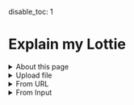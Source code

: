 disable_toc: 1

Explain my Lottie
=================

<style>
.info_box_trigger {
    display: inline-block;
    border-bottom: 1px dotted black;
    cursor: pointer;
}

.info_box_content, .info_box_lottie {
    display: none;
}

#info_box {
    display: none;
    width: 512px;
    border: 5px solid #555;
    border-radius: 6px;
    padding: 5px;
    position: absolute;
    z-index: 1;
    top: 0;
    left: 0;
    margin-left: 30px;
/*     opacity: 0; */
/*     transition: opacity 0.3s; */
    background: white;
    color: black;
    font-style: normal;
    word-break: normal;
}


#info_box::before {
    content: "";
    position: absolute;
    top: 0;
    left: 0;
    margin-top: 5px;
    border-width: 5px;
    border-style: solid;
    border-color: transparent #555 transparent transparent;
    margin-left: -15px;
    height: 5px;
}

#info_box .info_box_content{
    display: block;
}

.info_box_lottie {
    max-width: 300px;
    max-height: 300px;
    margin-top: 1.2em;
}

.info_box_content .description {
    white-space: pre-wrap;
}

.collapse-button {
    cursor: pointer;
    margin: 0 1ch;
}
.collapser {
    display: inline;
}
.collapser.collapsed {
    display: none;
}

summary {
    display: list-item;
}
</style>
<details>
    <summary>About this page</summary>
    <p>This page allows you to load a lottie animation and, once you do,
    it shows an interactive explanation of the animation you loaded.</p>
    <p>It will render the file as a Formatted JSON,
    where you can click on objects and properties to open up a dialog with
    A brief explanation of what that object is.</p>
    <p>On that dialog you can also find links to a more in-depth explanation
    and a preview of the object you clicked on.</p>
    <p>If an object contains something that looks invalid, it will be highlighted accordingly.</p>
</details>

<details>
    <summary>Upload file</summary>
    <p><input type="file" onchange="lottie_file_input(event);" /></p>
</details>
<details>
    <summary>From URL</summary>
    <p><input type="text" id="input_from_url" /></p>
    <p><button onclick="lottie_url_input(document.getElementById('input_from_url').value)">Explain</button>
</details>
<details>
    <summary>From Input</summary>
    <div class="highlighted-input" style="height: 512px;">
    <textarea autocomplete="off" class="code-input" data-lang="js" data-lottie-input="editor"
    name="json" oninput="syntax_edit_update(this, this.value); syntax_edit_scroll(this); "
    onkeydown="syntax_edit_tab(this, event);" onscroll="syntax_edit_scroll(this);"
    rows="3" spellcheck="false" id="editor_input"></textarea>
    <pre aria-hidden="true"><code class="language-js hljs">
    </code></pre>
    </div>
    <p><button onclick="lottie_string_input(document.getElementById('editor_input').value)">Explain</button>
</details>
<pre><code id="explainer"></code></pre>
<div id="info_box"><div class="info_box_details"></div><div class="info_box_lottie alpha_checkered"></div><div>
<script>
function input_error(e)
{
    console.error(e);
    alert("Could not load input!");
}

function lottie_file_input(ev)
{
    lottie_receive_files(ev.target.files);
}

function lottie_receive_files(files)
{
    for ( var i = 0; i < files.length; i++ )
    {
        var file = files[i];
        if ( file.type.match("application/json") )
        {
            var reader = new FileReader();

            reader.onload = function(e2)
            {
                lottie_string_input(e2.target.result);
            };

            reader.readAsText(file);
            return;
        }
    }
}

function lottie_url_input(url)
{
    fetch(url).then(
        r => r.json().then(lottie_set_json).catch(input_error)
    ).catch(input_error);
}

function lottie_string_input(string)
{
    try {
        lottie_set_json(JSON.parse(string));
    } catch ( e ) {
        input_error(e);
    }
}

function lottie_set_json(json)
{
    lottie = json;
    while ( parent.firstChild )
        parent.removeChild(parent.firstChild);

    var formatter = new JsonFormatter(parent);
    var object = new SchemaObject(json);
    schema.root.validate(object, true, true);
    object.explain(formatter);
    formatter.finalize();
}

function critical_error(err)
{
    console.error(err);
    alert("Could not load data");
}

class ReferenceLink
{
    constructor(page, anchor, name)
    {
        this.page = page;
        this.anchor = anchor;
        this.name = name;
    }

    to_element()
    {
        var a = document.createElement("a");
        a.setAttribute("href", `/lottie-docs/${this.page}/#${this.anchor}`);
        a.appendChild(document.createTextNode(this.name));
        return a;
    }
}

class ValidationResult
{
    static merge_props = ["title", "description", "type", "group", "cls", "def", "const"];

    constructor(
        schema_definition
    )
    {
        this.schema_definition = schema_definition;
        this.valid = null;
        this.penalty = 0;

        this.title = null;
        this.description = null;
        this.group = null;
        this.cls = null;
        this.def = null;
        this.type = null;
        this.items_array = [];
        this._links = null;
        this.const = null;
    }

    fail(penalty)
    {
        this.penalty += penalty;
    }

    set_key_validation(name)
    {
        this.key = new ValidationResult(this.schema_definition);
        this.key.merge_from(this.schema_definition);
//         this.key.merge_from(this);
        if ( !this.key.title )
            this.key.title = name;
    }

    merge_from(other)
    {
        for ( var prop of ValidationResult.merge_props )
            if ( !this[prop] )
                this[prop] = other[prop];

        if ( other.items_array && other.items_array.length )
            this.items_array = this.items_array.concat(other.items_array);

        if ( other.items && other.items instanceof SchemaDefinition )
        {
            other.items.build();

            if ( other.items.type || other.items.ref )
                this.items_array.push(other.items);

            if ( other.items.oneOf )
                this.items_array = this.items_array.concat(other.items.oneOf);

            if ( other.items.anyOf )
                this.items_array = this.items_array.concat(other.items.anyOf);
        }
    }

    info_box_type_line(box, link_defs)
    {
        if ( this.type || this.def )
        {
            box.add("br");
            this.format_type(box, link_defs);
            return true;
        }
    }

    info_box(json, formatter, link_defs = true)
    {
        this.get_links();
        var box = formatter.info_box(this.title, "comment", icons[this.def] ?? "fas fa-info-circle");
        this.info_box_title(box);
        box.add("a", "View Schema", {class: "schema-link", href: "/lottie-docs/schema/" + this.def});

        this.info_box_type_line(box, link_defs);

        if ( this.description )
        {
            box.add("br");
            box.add("span", this.description, {class: "description"});
        }

        box.lottie_loader = new LottiePreviewGenerator(this.group, this.cls, json, lottie);
    }

    get_links()
    {
        if ( this._links === null )
        {
            if ( this.cls )
            {
                this._links = this.schema_definition.schema.get_links(this.group, this.cls, this.title);
                if ( this._links.length )
                    this.title = this._links.map(l => l.name).join(" ");
            }
            else
            {
                this._links = [];
            }
        }
        return this._links;
    }

    links_to_element(parent)
    {
        var links = this.get_links();
        if ( links.length == 0 )
        {
            parent.appendChild(document.createTextNode(this.title ?? "??"));
        }
        else
        {
            for ( var link of links )
            {
                parent.appendChild(link.to_element());
                parent.appendChild(document.createTextNode(" "));
            }

            parent.removeChild(parent.lastChild);
        }
    }

    info_box_title(box)
    {
        var title = box.element.appendChild(document.createElement("strong"));
        this.links_to_element(title);
    }

    _format_type_array(box)
    {
        box.add(null, "Array of ");

        for ( var item of this.items_array )
        {
            item.build();
            var val = new ValidationResult(item);
            val.merge_from(item);
            if ( item.ref )
            {
                item.ref.build();
                val.merge_from(item.ref);
            }
            val.format_type(box);
            box.add(null, ", ");
        }

        if ( this.items_array.length > 0 )
            box.element.removeChild(box.element.lastChild);
        else
            box.add(null, "???");
    }

    format_type(box, link_defs = true)
    {
        if ( link_defs && this.def )
            this.links_to_element(box.element);
        else if ( this.type == "array" && this.items_array )
            this._format_type_array(box);
        else
            box.add("code", this.type ?? "???");
    }
}

class LottiePreviewGenerator
{
    constructor(group, cls, json, lottie)
    {
        this.group = group;
        this.cls = cls;
        this.json = json;
        this.lottie = lottie;
    }

    generate()
    {
        var generated = null;

        if ( this.cls == "transform" )
        {
            generated = this.rect_shape_lottie(this.lottie.w, this.lottie.h);
            generated.layers[0].shapes[0].s.k = [this.lottie.w / 3, this.lottie.h / 3];
            generated.layers[0].shapes.push({
                "ty": "fl",
                "o": {"a": 0, "k": 80},
                "c": {"a": 0, "k": [1, 0, 0]},
            });
            generated.layers[0].ks = this.json;
            generated.layers.push({
                "ip": this.lottie.ip,
                "op": this.lottie.op,
                "st": 0,
                "ks": {},
                "ty": 4,
                "shapes": [
                    generated.layers[0].shapes[0],{
                        "ty": "fl",
                        "o": {"a": 0, "k": 60},
                        "c": {"a": 0, "k": [0.5, 0.2, 0.2]},
                    }

                ]
            });
        }
        else if ( this.group == "animation" && this.cls == "animation" )
        {
            generated = lottie_clone(lottie);
        }
        else if ( this.group == "layers" )
        {
            generated = lottie_clone(lottie);
            generated.layers = [this.json];
        }
        else if ( this.group == "assets" && this.cls == "precomposition" )
        {
            generated = lottie_clone(lottie);
            generated.layers = this.json.layers;
            if ( this.json.fr )
                generated.fr = this.json.fr;
        }
        else if ( this.group == "assets" && this.cls == "image" )
        {
            generated = this.dummy_lottie(this.json.w, this.json.h);
            generated.assets = [this.json];
            generated.layers = [{
                "ip": 0,
                "op": 60,
                "st": 0,
                "ks": {},
                "ty": 2,
                "refId": asset.id
            }];
        }
        else if ( this.group == "shapes" )
        {
            var shape_layer = {
                "ip": this.lottie.ip,
                "op": this.lottie.op,
                "st": 0,
                "ks": {},
                "ty": 4,
                "shapes": []
            };
            if ( this.cls == "group" )
            {
                generated = this.dummy_lottie(this.lottie.w, this.lottie.h);
                generated.layers = [shape_layer];
                shape_layer.shapes = [this.json];
            }
            else if ( ["rectangle", "ellipse", "polystar", "path"].includes(this.cls) )
            {
                generated = this.dummy_lottie(this.lottie.w, this.lottie.h);
                generated.layers = [shape_layer];
                var fill = {
                    "ty": "fl",
                    "o": {"a": 0, "k": 100},
                    "c": {"a": 0, "k": [0, 0, 0]}
                };
                shape_layer.shapes = [this.json, fill];

            }
            else if ( ["fill", "gradient-fill", "stroke", "gradient-stroke"].includes(this.cls) )
            {
                var w = 96;
                var h = 48;

                if ( this.cls.includes("gradient") )
                    [w, h] = [this.lottie.w, this.lottie.h];

                generated = this.rect_shape_lottie(w, h);
                generated.layers[0].shapes.push(this.json);
            }
        }
        else if ( this.group == "animated-properties" )
        {
            if ( this.cls == "color-value" )
            {
                generated = this.rect_shape_lottie(96, 48);
                generated.layers[0].shapes.push({
                    "ty": "fl",
                    "o": {"a": 0, "k": 100 },
                    "c": this.json
                });
            }
            else if ( this.cls == "gradient-colors"  )
            {
                generated = this.rect_shape_lottie(300, 48);
                generated.layers[0].shapes.push({
                    "ty": "gf",
                    "o": {"a": 0, "k": 100 },
                    "s": {"a":0, "k":[0, 0]},
                    "e": {"a":0, "k":[generated.w, 0]},
                    "t": 1,
                    "g": this.json
                });
            }
            else if ( this.cls == "shape-property" )
            {
                generated = this.bezier_shape_lottie(this.json);
            }
        }
        else if ( this.group == "helpers" )
        {
            if ( this.cls == "color" )
            {
                generated = this.rect_shape_lottie(96, 48);
                generated.layers[0].shapes.push({
                    "ty": "fl",
                    "o": {"a": 0, "k": 100},
                    "c": {"a": 0, "k": this.json},
                });
            }
            else if ( this.cls == "bezier" )
            {
                var prop = {"a": 0, "k": this.json};
                generated = this.bezier_shape_lottie(prop);
            }
            else if ( this.cls == "mask" )
            {
                generated = this.rect_shape_lottie(this.lottie.w, this.lottie.h);
                generated.layers[0].shapes.push({
                    "ty": "fl",
                    "o": {"a": 0, "k": 100},
                    "c": {"a": 0, "k": [0, 0, 0]},
                });
                generated.layers[0].hasMask = true;
                generated.layers[0].masksProperties = [this.json];
            }
        }
        else if ( this.group == "text" )
        {
            var doc = null;
            var font = null;
            var bg = null;
            if ( this.cls == "font" )
            {
                font = this.json;
                doc = {
                    "f": this.json.fName,
                    "fc": [0, 0, 0],
                    "s": 24,
                    "t": "The quick brown fox\rjumps over the lazy dog",
                    "lh": 24 * 1.2,
                    "j": 0
                };
                bg = "#ffffff";
            }
            else if ( this.cls == "text-document" )
            {
                doc = this.json;
                font = this.lottie.fonts.list.find(x => x.fName == this.json.f);
            }

            if ( doc && font )
            {
                var lh = doc.lh ?? (1.2 * doc.s);
                var height = Math.ceil(lh * ((doc.t.match(/\r/g)?.length ?? 0) + 1));

                generated = this.dummy_lottie(300, height);
                generated.fonts = {list:[font]};
                generated.layers = [{
                    "ip": this.lottie.ip,
                    "op": this.lottie.op,
                    "st": 0,
                    "ks": {
                        "p": {"a": 0, "k": [10, doc.s]}
                    },
                    "ty": 5,
                    "t": {
                        "a": [],
                        "d": {
                            "k": [
                                {
                                    "s": doc,
                                    "t": 0
                                }
                            ]
                        },
                        "m": {
                            "a": {"a": 0, "k": [0,0]},
                            "g": 3
                        },
                        "p": {}
                    }
                }];

                if ( bg )
                {
                    generated.layers.push({
                        "ip": this.lottie.ip,
                        "op": this.lottie.op,
                        "st": 0,
                        "ks": {"o": {"a":0, "k": 80}},
                        "ty": 1,
                        "sc": bg,
                        "sh": height,
                        "sw": 300
                    });
                }
            }
        }

        return generated;
    }

    bezier_shape_lottie(shape_prop)
    {
        var minx = Infinity;
        var miny = Infinity;
        var maxx = -Infinity;
        var maxy = -Infinity;

        var keyframes = shape_prop.a ? shape_prop.k : [{s: shape_prop.k}];
        for ( var kf of keyframes )
        {
            for ( var i = 0; i < kf.s.v.length; i++ )
            {
                var offsets = [[0, 0], kf.s.i[i], kf.s.o[i]];
                for ( var off of offsets )
                {
                    var x = kf.s.v[i][0] + off[0];
                    var y = kf.s.v[i][1] + off[1];
                    if ( x < minx ) minx = x;
                    if ( x > maxx ) maxx = x;
                    if ( y < miny ) miny = y;
                    if ( y > maxy ) maxy = y;
                }
            }
        }

        var lottie_json = this.dummy_lottie(maxx - minx, maxy - miny);
        lottie_json.layers = [{
            "ip": lottie_json.ip,
            "op": lottie_json.op,
            "st": 0,
            "ks": {
                "p": {"a": 0, "k": [-minx, -miny]},
            },
            "ty": 4,
            "shapes": [
                {
                    "ty": "sh",
                    "ks": shape_prop,
                },
                {
                    "ty": "fl",
                    "o": {"a": 0, "k": 100},
                    "c": {"a": 0, "k": [0, 0, 0]},
                }
            ]
        }];

        return lottie_json;
    }

    rect_shape_lottie(w, h)
    {
        var lottie_json = this.dummy_lottie(w, h);
        lottie_json.layers = [{
            "ip": lottie_json.ip,
            "op": lottie_json.op,
            "st": 0,
            "ks": {},
            "ty": 4,
            "shapes": [
                {
                    "ty": "rc",
                    "p": {"a": 0, "k": [lottie_json.w/2, lottie_json.h/2]},
                    "s": {"a": 0, "k": [lottie_json.w, lottie_json.h]},
                    "r": {"a": 0, "k": 0},
                }
            ]
        }];

        return lottie_json;
    }

    dummy_lottie(w, h)
    {
        return {
            "fr": this.lottie.fr ?? 60,
            "ip": this.lottie.ip ?? 0,
            "op": this.lottie.op ?? 60,
            "w": w,
            "h": h,
            "assets": [],
            "layers": []
        }
    }

}

class SchemaDefinition
{
    constructor(
        schema,
        schema_definition,
        def = null,
        def_path = null,
    )
    {
        this.schema = schema;
        this.schema_definition = schema_definition;
        this.def = def;
        this.def_path = def_path;
        this.steps = []
        this._built = false;
        if ( this.def_path && this.def_path.length == 3 && this.def_path[0] == "$defs" )
        {
            this.group = this.def_path[1];
            this.cls = this.def_path[2];
        }
    }

    build()
    {
        if ( this._built )
            return;
        this._built = true;

        this.title = this.schema_definition.title;
        this.description = this.schema_definition.description;
        this.type = this.schema_definition.type;

        if ( this.schema_definition.type )
            this.norm_type = this._norm_type(this.schema_definition.type);
        else
            this.norm_type = null;

        if ( this.schema_definition.properties )
        {
            this.properties = {};
            for ( var [name, prop] of Object.entries(this.schema_definition.properties) )
            {
                var prop = new SchemaDefinition(this.schema, prop);
                this.properties[name] = prop;
            }
        }

        this.ref_anchor = null;
        this.ref = null;
        if ( this.schema_definition.$ref )
        {
            this.ref = this.schema.get_ref(this.schema_definition.$ref);
            this.ref_anchor = this.ref.def;
        }

        for ( var what of ["oneOf", "allOf", "anyOf"] )
        {
            if ( this.schema_definition[what] )
                this[what] = this.schema_definition[what].map(d => new SchemaDefinition(this.schema, d));
        }

        if ( this.schema_definition.not )
            this.not = new SchemaDefinition(this.schema, this.schema_definition.not);

        if ( this.schema_definition.items )
            this.items = new SchemaDefinition(this.schema, this.schema_definition.items);

        if ( this.schema_definition.if )
        {
            this.if = new SchemaDefinition(this.schema, this.schema_definition.if);
            this.then = new SchemaDefinition(this.schema, this.schema_definition.then);
            if ( this.schema_definition.else )
                this.else = new SchemaDefinition(this.schema, this.schema_definition.else);
        }
    }

    _type_of(json_value)
    {
        if ( Array.isArray(json_value) )
            return "array";
        return typeof json_value;
    }

    _norm_type(schema_type)
    {
        if ( schema_type == "integer" )
            return "number";
        return schema_type;
    }

    _sub_validate(object, validation, positive)
    {
        var myvalid = this.validate(object, false, positive);
        if ( positive )
            validation.merge_from(myvalid);
        return myvalid;
    }

    _any_of(object, validation, children, positive)
    {
        var best = null;
        var best_penalty = Infinity;
        for ( let base of children )
        {
            var myvalid = base.validate(object, false, positive);
            if ( myvalid.penalty < best_penalty )
            {
                best_penalty = myvalid.penalty;
                best = myvalid;
            }
        }

        if ( best && positive )
            validation.merge_from(best);

        if ( !best || !best.valid )
            validation.fail(10);

        return best;
    }

    validate(object, add_validation, positive, ref_description = false)
    {
        this.build();

        var validation = new ValidationResult(this);
        if ( positive && !ref_description )
            validation.merge_from(this);

        if ( this.norm_type && this._type_of(object.json_value) != this.norm_type )
            validation.fail(100);

        if ( "const" in this.schema_definition )
        {
            if ( object.json_value !== this.schema_definition.const )
                validation.fail(10);
            else if ( positive )
                validation.const = validation;
        }

        if ( object.is_object )
        {
            if ( this.properties )
            {
                for ( let [name, prop] of object.properties )
                {
                    if ( name in this.properties )
                    {
                        var propval = this.properties[name].validate(prop, positive, positive, true);
                        propval.set_key_validation(name);
                        if ( !propval.valid )
                            validation.fail(1);
                    }
                }
            }

            if ( "required" in this.schema_definition )
            {
                for ( let req of this.schema_definition.required )
                    if ( !(req in object.json_value) )
                        validation.fail(10);
            }
        }
        else if ( object.is_array && this.items )
        {
            for ( var it of object.items )
                if ( !this.items.validate(it, positive, positive).valid )
                    validation.fail(1);
        }

        if ( this.ref )
        {
            var val = this.ref._sub_validate(object, validation, positive);
            validation.fail(val.penalty);
        }

        if ( positive && ref_description )
            validation.merge_from(this);

        if ( this.if )
        {
            if ( this.if.validate(object, false, false).valid )
            {
                if ( this.else )
                    this._any_of(object, validation, [this.then, this.else], positive);
                else if ( !this.then._sub_validate(object, validation, positive).valid )
                    validation.fail(20);
            }
            else if ( this.else )
            {
                this._any_of(object, validation, [this.else, this.then], positive);
            }
            else if ( positive )
            {
                this.then._sub_validate(object, validation, positive)
            }
        }

        if ( this.not )
        {
            if ( this.not.validate(object, false, false).valid )
                validation.fail(50);
        }

        if ( this.oneOf )
        {
            // Should succeed only if exactly 1 matches, but we can be more lax
            this._any_of(object, validation, this.oneOf, positive);
        }

        if ( this.anyOf )
        {
            this._any_of(object, validation, this.anyOf, positive);
        }

        if ( this.allOf )
        {
            for ( let base of this.allOf )
            {
                var val = base._sub_validate(object, validation, positive);
                validation.fail(val.penalty);
            }
        }

        validation.valid = validation.penalty == 0;
        if ( add_validation )
            object.validations.push(validation);

        return validation;
    }
}


class SchemaObject
{
    constructor(
        json_value,
        parent=null
    )
    {
        this.json_value = json_value;
        this.parent = parent;
        this.validations = [];
        this.is_array = false;
        this.is_object = false;
        this._validation = null;
        if ( Array.isArray(json_value) )
        {
            this.is_array = true;
            this.items = json_value.map(v => new SchemaObject(v, this));
        }
        else if ( typeof json_value == "object" )
        {
            this.is_object = true;
            this.properties = Object.entries(json_value).map(
                e => [e[0], new SchemaObject(e[1], this)]
            );
        }
    }

    get validation()
    {
        if ( this._validation == null && this.validations.length )
        {
            var best_penalty = Infinity;

            for ( var val of this.validations )
            {
                if ( val.penalty < best_penalty )
                {
                    best_penalty = val.penalty;
                    this._validation = val;
                }
            }
        }

        return this._validation;
    }

    explain(formatter)
    {
        if ( !this.validation )
        {
            formatter.encode_item(this.json_value, "deletion");
        }
        else if ( this.is_array )
        {
            this.explain_array(formatter);
        }
        else if ( this.is_object )
        {
            this.explain_object(formatter);
        }
        else if ( this.validation.valid )
        {
            if ( this.validation.const )
            {
                var box = formatter.info_box(JSON.stringify(this.json_value), formatter.hljs_type(this.json_value));
                this.enum_info_box(box);
            }
            else
            {
                formatter.encode_item(this.json_value);
            }
        }
        else
        {
            formatter.encode_item(this.json_value, "deletion");
        }
    }

    explain_array(formatter)
    {
        if ( this.json_value.length == 0 )
        {
            if ( !this.validation.valid )
                formatter.write_item("[]", "deletion");
            else
                formatter.write("[]");
            return;
        }

        formatter.open("[");
        var container = null;
        if ( this.validation.cls )
        {
            this.validation.info_box(this.json_value, formatter, false);
            container = formatter.collapser();
        }

        if ( !this.validation.valid )
            formatter.warn_invalid();

        var space = "\n";
        if ( !container && this.json_value.map(x => typeof x != "object").reduce((a, b) => a && b) )
            space = " ";

        if ( space == "\n" )
            formatter.write(space);

        for ( var i = 0; i < this.items.length; i++ )
        {
            if ( space == "\n" )
                formatter.write_indent();

            this.items[i].explain(formatter);

            if ( i != this.items.length -1 )
                formatter.write("," + space);
            else if ( space == "\n" )
                formatter.write(space);
        }

        if ( space == "\n" )
            formatter.write_indent(-1);

        if ( container )
            formatter.set_container(container);

        formatter.close("]");
    }

    explain_object(formatter)
    {
        formatter.open("{");
        if ( this.validation.cls )
            this.validation.info_box(this.json_value, formatter);

        if ( Object.keys(this.json_value).length == 0 )
        {
            if ( !this.validation.valid )
                formatter.warn_invalid();
            formatter.close("}");
            return;
        }

        var container = formatter.collapser();

        if ( !this.validation.valid )
            formatter.warn_invalid();

        formatter.write("\n");

        for ( var i = 0; i < this.properties.length; i++ )
        {
            formatter.write_indent();
            var [name, item] = this.properties[i];

            if ( item.validation )
            {
                var prop_box = formatter.info_box(JSON.stringify(name), "string")
                this.property_info_box(prop_box, item);
                formatter.write(": ");
                item.explain(formatter);
            }
            else
            {
                formatter.encode_item(name);
                formatter.write(": ");
                formatter.encode_item(item.json_value, "deletion");
            }

            if ( i != this.properties.length -1 )
                formatter.write(",\n");
            else
                formatter.write("\n");
        }

        formatter.write_indent(-1);
        formatter.set_container(container);
        formatter.close("}");
    }

    property_info_box(box, item)
    {
        this.validation.info_box_title(box);
        item.validation.get_links();
        item.validation.key.get_links();
        box.add(null, " \u2192 ");
        box.add("strong", item.validation.key.title);
        box.add("br");
        item.validation.format_type(box);
        if ( item.validation.key.description )
        {
            box.add("br");
            box.add("span", item.validation.key.description, {class: "description"});
        }
    }

    enum_info_box(box)
    {
        if ( this.validation.def || !this.validation.key )
            this.validation.info_box_title(box);
        else
            this.validation.key.info_box_title(box);

        this.validation.info_box_type_line(box, false);

        box.add("br");
        box.add("code", JSON.stringify(this.json_value));
        box.add(null, " = ");
        box.add("", this.validation.const.title);

        box.add("br");
        box.add("", this.validation.const.description);
    }
}

class SchemaData
{
    constructor(schema, mapping_data)
    {
        this.schema = schema;
        this.mapping_data = mapping_data;
        this.cache = {};
        this.root = new SchemaDefinition(this, schema);
    }

    get_ref(ref)
    {
        if ( this.cache[ref] )
            return this.cache[ref];

        var path = this.ref_to_path(ref);
        var data = this.walk_schema(this.schema, path);
        var object = new SchemaDefinition(this, data, ref, path);
        this.cache[ref] = object;
        return object;
    }

    ref_to_path(ref)
    {
        return ref.replace(/^#\//, '').split("/");
    }

    walk_schema(source, path)
    {
        for ( var item of path )
            source = source[item];
        return source;
    }

    get_links(group, cls, title)
    {
        var values = {
            "extra": null,
            "page": group,
            "anchor": cls,
            "name": title,
            "name_prefix": "",
        };

        if ( group == "constants" )
            values["anchor"] = values["anchor"].replace("-", "");

        var mapping_data = this.mapping_data[group];
        if ( mapping_data )
            values = {
                ...values,
                ...(mapping_data._defaults ?? {}),
                ...(mapping_data[cls] ?? {}),
            }

        var links = [];
        if ( values["page"] )
        {
            links.push(new ReferenceLink(
                values["page"], values["anchor"], values["name_prefix"] + values["name"]
            ));
        }

        if ( values["extra"] )
        {
            var extra = values["extra"];
            links.push(new ReferenceLink(
                extra["page"], extra["anchor"], extra["name"],
            ));
        }
        return links;
    }
}

class JsonFormatter
{
    constructor(element)
    {
        this.container = element;
        this.element = document.createElement("span");
        this.parent = this.element;
        this.indent = 0;
        this.object_id = 0;
    }

    finalize()
    {
        this.container.appendChild(this.element);
    }

    set_container(element)
    {
        var old = this.parent;
        this.parent = element;
        return old;
    }

    hljs_type(json_object)
    {
        if ( json_object === null || json_object === true || json_object === false )
            return "literal";
        return typeof json_object;
    }

    encode_item(json_object, hljs_type=null)
    {
        if ( hljs_type === null )
            hljs_type = this.hljs_type(json_object);

        this.write_item(JSON.stringify(json_object), hljs_type);
    }

    write_item(content, hljs_type)
    {
        var span = document.createElement("span");
        span.classList.add("hljs-"+hljs_type);
        span.appendChild(document.createTextNode(content));
        this.parent.appendChild(span);
        if ( hljs_type == "deletion" )
            span.title = "This value appears to be invalid according to the schema";
        return span;
    }

    info_box(content, hljs_type, icon_class=null)
    {
        var wrapper = this.write_item(content, hljs_type);
        wrapper.classList.add("info_box_trigger");
        wrapper.addEventListener("click", e => {info_box.show(wrapper); e.stopPropagation();});

        if ( icon_class )
        {
            var icon = document.createElement("i");
            var after = wrapper.firstChild;
            wrapper.insertBefore(icon, after);
            icon.setAttribute("class", icon_class);
            wrapper.insertBefore(document.createTextNode(" "), after);
        }

        return new InfoBoxContents(wrapper);
    }

    write(str)
    {
        this.parent.appendChild(document.createTextNode(str));
    }

    write_indent(delta = 0)
    {
        this.write("    ".repeat(this.indent + delta));
    }

    open(char)
    {
        this.write(char);
        this.indent += 1;
    }

    close(char)
    {
        this.indent -= 1;
        this.write(char);
    }

    collapser()
    {
        var collapse_button = this.parent.appendChild(document.createElement("i"));
        collapse_button.setAttribute("class", "collapse-button hljs-comment fas fa-caret-down");
        collapse_button.title = "Collapse object";

        var collapser = this.parent.appendChild(document.createElement("span"));
        collapser.classList.add("collapser");

        collapse_button.addEventListener("click", ev => {
            collapser.classList.toggle("collapsed");
            collapse_button.classList.toggle("fa-caret-down");
            collapse_button.classList.toggle("fa-ellipsis-h");
        });

        collapser.id = "object_" + (this.object_id++);

        return this.set_container(collapser);
    }

    warn_invalid()
    {
        var icon = this.parent.appendChild(document.createElement("i"));
        icon.setAttribute("class", "schema-invalid fas fa-exclamation-triangle")
        icon.title = "There are some validation issues in this object";
    }
}

class InfoBox
{
    constructor(element)
    {
        this.element = element;
        this.target = null;
        this.contents = null;
        this.element.addEventListener("click", e => e.stopPropagation());
        this.lottie_target = this.element.querySelector(".info_box_lottie");
        this.contents_target = this.element.querySelector(".info_box_details");
        this.lottie_player = new LottiePlayer(this.lottie_target, null, false);
    }

    clear()
    {
        if ( this.target )
        {
            this.target.appendChild(this.contents);

            while ( this.contents_target.firstChild )
                this.contents_target.removeChild(this.contents_target.firstChild);

            this.lottie_player.clear();

            this.lottie_target.style.display = "none";
            this.target = null;
            this.contents = null;
        }
    }

    hide()
    {
        this.clear();
        this.element.style.display = "none";
    }

    show(trigger)
    {
        this.clear();
        this.target = trigger;
        this.contents = this.target.querySelector(".info_box_content");
        this.contents_target.appendChild(this.contents);
        this.element.style.display = "block";
        this.element.style.top = (this.target.offsetTop - 5) + "px";
        this.element.style.left = (this.target.offsetLeft + this.target.offsetWidth) + "px";

        var lottie_json = this.contents.info_box_data.lottie_json;
        if ( lottie_json )
        {
            this.lottie_target.style.display = "block";
            this.lottie_target.style.width = lottie_json.w + "px";
            this.lottie_target.style.height = lottie_json.h + "px";
            this.lottie_player.lottie = lottie_json;
            this.lottie_player.reload();
        }
    }
}

class InfoBoxContents
{
    constructor(parent)
    {
        this.element = document.createElement("span");
        this.element.setAttribute("class", "info_box_content");
        parent.appendChild(this.element);
        this.element.info_box_data = this;
        this._lottie_json = undefined;
        this.lottie_loader = null;
    }

    get lottie_json()
    {
        if ( this._lottie_json === undefined && this.lottie_loader )
            this._lottie_json = this.lottie_loader.generate();
        return this._lottie_json;
    }

    add(tag, text = null, attrs = {})
    {
        var add_to = this.element;
        if ( tag )
        {
            add_to = document.createElement(tag);
            this.element.appendChild(add_to);
            for ( var [n, v] of Object.entries(attrs) )
                add_to.setAttribute(n, v);
        }

        if ( text )
            add_to.appendChild(document.createTextNode(text));

        return add_to;
    }
}


var lottie = null;
var parent = document.getElementById("explainer");
var schema = null;
var info_box = new InfoBox(document.getElementById("info_box"));
var icons = {
    "#/$defs/animated-properties/color-value": "fas fa-palette",
    "#/$defs/animated-properties/gradient-colors": "fas fa-swatchbook",
    //"#/$defs/animated-properties/keyframe-bezier-handle": "fas fa-bezier-curve",
    "#/$defs/animated-properties/keyframe": "fas fa-key",
    "#/$defs/animated-properties/multi-dimensional": "fas fa-running",
    "#/$defs/animated-properties/position-keyframe": "fas fa-key",
    "#/$defs/animated-properties/position": "fas fa-map-marker-alt",
    "#/$defs/animated-properties/shape-keyframe": "fas fa-key",
    "#/$defs/animated-properties/shape-property": "fas fa-bezier-curve",
    "#/$defs/animated-properties/split-vector": "fas fa-map-marker-alt",
    "#/$defs/animated-properties/position-value": "fas fa-running",
    "#/$defs/animated-properties/value": "fas fa-running",

    "#/$defs/animation/animation": "fas fa-video",
    "#/$defs/animation/metadata": "fas fa-info-circle",
    "#/$defs/animation/motion-blur": "fas fa-wind",

    "#/$defs/assets/image": "fas fa-file-image",
    "#/$defs/assets/sound": "fas fa-file-audio",
    "#/$defs/assets/precomposition": "fas fa-file-video",

    "#/$defs/helpers/bezier": "fas fa-bezier-curve",
    "#/$defs/helpers/color": "fas fa-palette",
    "#/$defs/helpers/mask": "fas fa-theater-mask",
    "#/$defs/helpers/transform": "fas fa-arrows-alt",

    "#/$defs/layers/shape-layer": "fas fa-shapes",
    "#/$defs/layers/image-layer": "fas fa-image",
    "#/$defs/layers/precomposition-layer": "fas fa-video",
    "#/$defs/layers/solid-color-layer": "fas fa-square-full",
    "#/$defs/layers/text-layer": "fas fa-font",

    "#/$defs/shapes/ellipse": "fas fa-circle",
    "#/$defs/shapes/fill": "fas fa-fill-drip",
    "#/$defs/shapes/gradient-fill": "fas fa-fill-drip",
    "#/$defs/shapes/gradient-stroke": "fas fa-paint-brush",
    "#/$defs/shapes/group": "fas fa-object-group",
    "#/$defs/shapes/path": "fas fa-bezier-curve",
    "#/$defs/shapes/polystar": "fas fa-star",
    "#/$defs/shapes/rectangle": "fas fa-rectangle",
    "#/$defs/shapes/stroke": "fas fa-paint-brush",
    "#/$defs/shapes/transform": "fas fa-arrows-alt",

    "#/$defs/text/character-data": "fas fa-font",
    "#/$defs/text/font-list": "fas fa-list",
    "#/$defs/text/font": "fas fa-font",
    "#/$defs/text/text-animator-data": "fas fa-font",
    "#/$defs/text/text-data": "fas fa-running",
    "#/$defs/text/text-document": "far fa-file-alt",
    "#/$defs/text/text-data-keyframe": "fas fa-key",
}

var requests = [fetch("/lottie-docs/schema/lottie.schema.json"), fetch("/lottie-docs/schema/docs_mapping.json")]
Promise.all(requests)
.then(responses => {
    Promise.all(responses.map(r => r.json()))
    .then(jsons => { schema = new SchemaData(jsons[0], jsons[1]); })
    .catch(critical_error);
})
.catch(critical_error);

document.body.addEventListener("click", e => info_box.hide());


function quick_test()
{
    if ( !schema )
    {
        setTimeout(quick_test, 0.1);
        return;
    }

    var lottie_json = {
        "fr": 60,
        "ip": 0,
        "op": 60,
        "w": 512,
        "h": 512,
        "ddd": 0,
        "meta": {"g":"Test","a":"","k":"","d":123,"tc":"#FFFFFF"},
        "assets": [],
        "markers": [],
        "layers": [
            {
                "ddd": 0,
                "hd": false,
                "ip": 0,
                "op": 60,
                "st": 0,
                "ks": {},
                "ao": 0,
                "hasMask": false,
                "masksProperties": [],
                "ef": [],
                "mb": false,
                "ty": 4,
                "shapes": [
                    /*{
                        "ty": "sh",
                        "ks": {
                            "a": 0,
                            "k": {
                                "v": [
                                    [100, 10],
                                    [190, 100],
                                    [100, 190],
                                    [0, 100],
                                ],
                                "i": [
                                    [0, 0],
                                    [0, 0],
                                    [0, 0],
                                    [0, 0],
                                ],
                                "o": [
                                    [0, 0],
                                    [0, 0],
                                    [0, 0],
                                    [0, 0],
                                ],
                                "c": true
                            }
                        }
                    },*/
                    {
                        "hd": false,
                        "ty": "el",
                        "p": {
                            "a": 0,
                            "k": [
                                256,
                                256
                            ]
                        },
                        /*"p": {
                            "a": 1,
                            "k": [
                                {
                                    "t": 0,
                                    "s": [100, 256],
                                    "o": {x: 0.3, y: 0},
                                    "i": {x: 0.7, y: 1},
                                },
                                {
                                    "t": 30,
                                    "s": [300, 256],
                                    "o": {x: [0.3], y: [0]},
                                    "i": {x: [0.7], y: [1]},
                                },
                                {
                                    "t": 60,
                                    "s": [100, 256],
                                    "o": {x: [0.3], y: [0]},
                                    "i": {x: [0.7], y: [1]},
                                }
                            ]
                        },*/
                        "s": {
                            "a": 0,
                            "k": [
                                200,
                                200
                            ]
                        }
                    },
                    {
                        "hd": false,
                        "o": {
                            "a": 0,
                            "k": 100
                        },
                        "ty": "fl",
                        "c": {
                            "a": 0,
                            "k": [
                                1,
                                0,
                                0
                            ]
                        },
                        /*
                        "ty": "gf",
                        "g": {
                            "p": 2,
                            "k": {
                                "a": 0,
                                "k": [
                                    0,
                                    1,
                                    0,
                                    0,
                                    1,
                                    0,
                                    0,
                                    0,
                                ]
                            }
                        },
                        "s": {"a":0, "k":[300, 0]},
                        "e": {"a":0, "k":[400, 0]},
                        "t": 1,
                        */
                    }
                ]
            }
        ]
    };

    /*lottie_json = {
        "v": "5.5.2",
        "fr": 60,
        "ip": 0,
        "op": 60,
        "w": 512,
        "h": 512,
        "assets": [],
        "fonts": {
            "list": [
                {
                    "ascent": 72,
                    "fFamily": "sans",
                    "fName": "sans-Regular",
                    "fStyle": "Regular",
                    "fPath": "sans"
                }
            ]
        },
        "layers": [
            {
                "ip": 0,
                "op": 60,
                "st": 0,
                "ks": {
                    "p": {"a": 0, "k": [200, 200]}
                },
                "ty": 5,
                "t": {
                    "a": [],
                    "d": {
                        "k": [
                            {
                                "s": {
                                    "f": "sans-Regular",
                                    "fc": [1, 0, 0],
                                    "s": 50,
                                    "t": "Hello",
                                    "j": 0
                                },
                                "t": 0
                            }
                        ]
                    },
                    "m": {
                        "a": {"a": 0, "k": [0,0]},
                        "g": 3
                    },
                    "p": {}
                }
            }
        ]
    };*/
    lottie_set_json(lottie_json);
}

quick_test();

</script>
